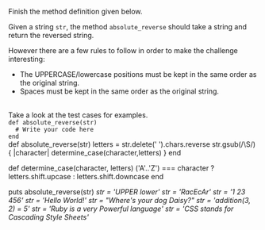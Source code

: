 Finish the method definition given below.

Given a string `str`, the method `absolute_reverse` should take a string and return the reversed string.

However there are a few rules to follow in order to make the challenge interesting:

- The UPPERCASE/lowercase positions must be kept in the same order as the original string.
- Spaces must be kept in the same order as the original string.

<br>
Take a look at the test cases for examples.

<Editor lang="ruby" type="exercise" testMode="multipleInput">
<code>
def absolute_reverse(str)
  # Write your code here
end
</code>

<solution>
def absolute_reverse(str)
  letters = str.delete(' ').chars.reverse
	str.gsub(/\S/) { |character| determine_case(character,letters) }
end

def determine_case(character, letters)
  ('A'..'Z') === character ? letters.shift.upcase : letters.shift.downcase
end
</solution>

<testcases>
<caller>
puts absolute_reverse(str)
</caller>
<testcase>
<i>
str = 'UPPER lower'
</i>
</testcase>
<testcase>
<i>
str = 'RacEcAr'
</i>
</testcase>
<testcase>
<i>
str = '1 23 456'
</i>
</testcase>
<testcase>
<i>
str = 'Hello World!'
</i>
</testcase>
<testcase>
<i>
str = "Where's your dog Daisy?"
</i>
</testcase>
<testcase>
<i>
str = 'addition(3, 2) = 5'
</i>
</testcase>
<testcase>
<i>
str = 'Ruby is a very Powerful language'
</i>
</testcase>
<testcase>
<i>
str = 'CSS stands for Cascading Style Sheets'
</i>
</testcase>
</testcases>
</Editor>